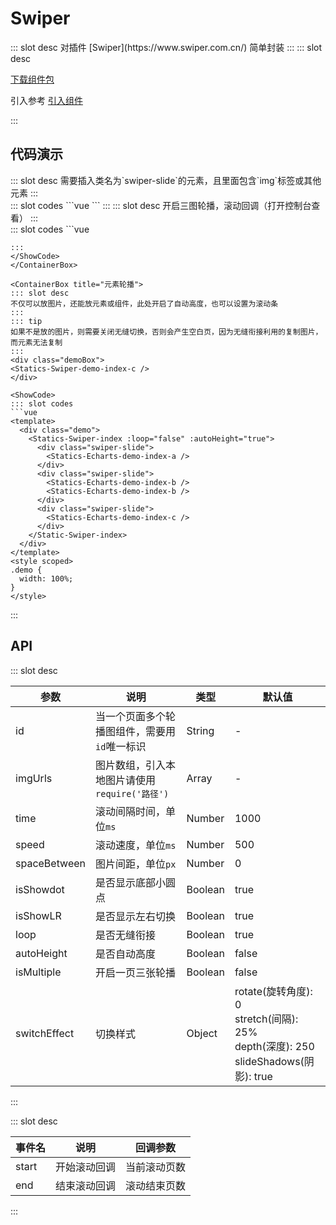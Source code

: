 # Swiper

<ContainerBox title="介绍">
::: slot desc
对插件 [Swiper](https://www.swiper.com.cn/) 简单封装
:::
</ContainerBox>

<ContainerBox title="下载并引入">
::: slot desc

[下载组件包](https://gitee.com/lengyibai/component-package/raw/master/LibSwiper.zip)

引入参考 [引入组件](/Components/Base/start.html#引入组件)

:::
</ContainerBox>

## 代码演示

<ContainerBox title="基础用法">
::: slot desc
需要插入类名为`swiper-slide`的元素，且里面包含`img`标签或其他元素
:::

<div class="demoBox">
<Statics-Swiper-demo-index-a />
</div>

<ShowCode>
::: slot codes
```vue
<template>
  <div class="demo">
    <LibSwiper>
      <div class="swiper-slide">
        <img src="./img/1.png" alt />
      </div>
      <div class="swiper-slide">
        <img src="./img/2.png" alt />
      </div>
      <div class="swiper-slide">
        <img src="./img/3.png" alt />
      </div>
      <div class="swiper-slide">
        <img src="./img/4.png" alt />
      </div>
      <div class="swiper-slide">
        <img src="./img/5.png" alt />
      </div>
    </LibSwiper>
  </div>
</template>
<style scoped>
.demo {
  width: 100%;
}
</style>
```
:::
</ShowCode>
</ContainerBox>

<ContainerBox title="自定义样式">
::: slot desc
开启三图轮播，滚动回调（打开控制台查看）
:::

<div class="demoBox">
<Statics-Swiper-demo-index-b />
</div>

<ShowCode>
::: slot codes
```vue
<template>
  <div class="demo">
    <!-- 需要插入类名为swiper-slide的元素，且里面包含img标签 -->
    <Statics-Swiper-index :isMultiple="true" @start="start" @end="end">
      <div class="swiper-slide">
        <img src="./img/1.png" alt />
      </div>
      <div class="swiper-slide">
        <img src="./img/2.png" alt />
      </div>
      <div class="swiper-slide">
        <img src="./img/3.png" alt />
      </div>
      <div class="swiper-slide">
        <img src="./img/4.png" alt />
      </div>
      <div class="swiper-slide">
        <img src="./img/5.png" alt />
      </div>
    </Static-Swiper-index>
  </div>
</template>
<script>
export default {
  methods: {
    start(i) {
      console.warn(`开始滚动回调，当前第${i}页`);
    },
    end(i) {
      console.warn(`结束滚动回调，当前第${i}页`);
    },
  },
};
</script>
<style scoped>
.demo {
  width: 100%;
}

img {
  width: 100%;
  height: 100%;
  object-fit: cover;
}
</style>

```
:::
</ShowCode>
</ContainerBox>

<ContainerBox title="元素轮播">
::: slot desc
不仅可以放图片，还能放元素或组件，此处开启了自动高度，也可以设置为滚动条
:::
::: tip
如果不是放的图片，则需要关闭无缝切换，否则会产生空白页，因为无缝衔接利用的复制图片，而元素无法复制
:::
<div class="demoBox">
<Statics-Swiper-demo-index-c />
</div>

<ShowCode>
::: slot codes
```vue
<template>
  <div class="demo">
    <Statics-Swiper-index :loop="false" :autoHeight="true">
      <div class="swiper-slide">
        <Statics-Echarts-demo-index-a />
      </div>
      <div class="swiper-slide">
        <Statics-Echarts-demo-index-b />
        <Statics-Echarts-demo-index-b />
      </div>
      <div class="swiper-slide">
        <Statics-Echarts-demo-index-c />
      </div>
    </Static-Swiper-index>
  </div>
</template>
<style scoped>
.demo {
  width: 100%;
}
</style>
```
:::
</ShowCode>
</ContainerBox>

## API

<ContainerBox title="Props">
::: slot desc

| 参数         | 说明                                          | 类型    | 默认值                                                       |
| ------------ | --------------------------------------------- | ------- | ------------------------------------------------------------ |
| id           | 当一个页面多个轮播图组件，需要用`id`唯一标识  | String  | -                                                            |
| imgUrls      | 图片数组，引入本地图片请使用`require('路径')` | Array   | -                                                            |
| time         | 滚动间隔时间，单位`ms`                        | Number  | 1000                                                         |
| speed        | 滚动速度，单位`ms`                            | Number  | 500                                                          |
| spaceBetween | 图片间距，单位`px`                            | Number  | 0                                                            |
| isShowdot    | 是否显示底部小圆点                            | Boolean | true                                                         |
| isShowLR     | 是否显示左右切换                              | Boolean | true                                                         |
| loop         | 是否无缝衔接                                  | Boolean | true                                                         |
| autoHeight   | 是否自动高度                                  | Boolean | false                                                        |
| isMultiple   | 开启一页三张轮播                              | Boolean | false                                                        |
| switchEffect | 切换样式                                      | Object  | rotate(旋转角度): 0<br />stretch(间隔): 25%<br />depth(深度): 250<br />slideShadows(阴影): true |

:::
</ContainerBox>

<ContainerBox title="Events">
::: slot desc

| 事件名 | 说明         | 回调参数     |
| ------ | ------------ | ------------ |
| start  | 开始滚动回调 | 当前滚动页数 |
| end    | 结束滚动回调 | 滚动结束页数 |

:::
</ContainerBox>
